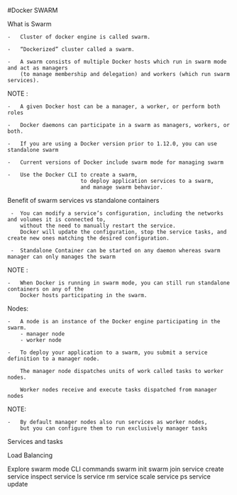 #Docker SWARM


What is Swarm 

    -   Cluster of docker engine is called swarm.
    
    -   “Dockerized” cluster called a swarm.
    
    -   A swarm consists of multiple Docker hosts which run in swarm mode and act as managers 
        (to manage membership and delegation) and workers (which run swarm services).
    
NOTE :

    -   A given Docker host can be a manager, a worker, or perform both roles
    
    -   Docker daemons can participate in a swarm as managers, workers, or both.
    
    -   If you are using a Docker version prior to 1.12.0, you can use standalone swarm
     
    -   Current versions of Docker include swarm mode for managing swarm
    
    -   Use the Docker CLI to create a swarm,
                           to deploy application services to a swarm,
                           and manage swarm behavior.
                           
                           

Benefit of swarm services vs standalone containers

     -  You can modify a service’s configuration, including the networks and volumes it is connected to,
        without the need to manually restart the service. 
        Docker will update the configuration, stop the service tasks, and create new ones matching the desired configuration.
     
     -  Standalone Container can be started on any daemon whereas swarm manager can only manages the swarm
     
NOTE :

    -   When Docker is running in swarm mode, you can still run standalone containers on any of the 
        Docker hosts participating in the swarm.
         
Nodes:
    
    -   A node is an instance of the Docker engine participating in the swarm.
        - manager node
        - worker node
    
    -   To deploy your application to a swarm, you submit a service definition to a manager node.
    
        The manager node dispatches units of work called tasks to worker nodes.
        
        Worker nodes receive and execute tasks dispatched from manager nodes
        
NOTE:

    -   By default manager nodes also run services as worker nodes,
        but you can configure them to run exclusively manager tasks
        
Services and tasks
 
Load Balancing





Explore swarm mode CLI commands
swarm init
swarm join
service create
service inspect
service ls
service rm
service scale
service ps
service update


